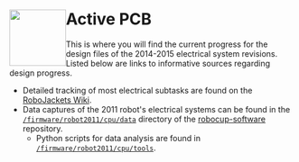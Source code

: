 <img src="https://dl.dropboxusercontent.com/s/ao3pe3n8npuxrfo/robobuzz-header.svg" height="100px" width="100px" style="float:left"/>Active PCB
===========
This is where you will find the current progress for the design files of the 2014-2015 electrical system revisions. Listed below are links to informative sources regarding design progress.

* Detailed tracking of most electrical subtasks are found on the [RoboJackets Wiki](http://wiki.robojackets.org/w/RoboCup:_Redesign_2014-2015).
* Data captures of the 2011 robot's electrical systems can be found in the [`/firmware/robot2011/cpu/data`](https://github.com/RoboJackets/robocup-software/tree/master/firmware/robot2011/cpu/data) directory of the [robocup-software](https://github.com/robojackets/robocup-software) repository.
  * Python scripts for data analysis are found in [`/firmware/robot2011/cpu/tools`](https://github.com/RoboJackets/robocup-software/tree/master/firmware/robot2011/cpu/tools).
